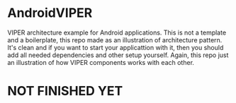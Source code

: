 # AndroidVIPER
VIPER architecture example for Android applications. This is not a template and a boilerplate, this repo made as an illustration of architecture pattern. It's clean and if you want to start your applicattion with it, then you should add all needed dependencies and other setup yourself. Again, this repo just an illustration of how VIPER components works with each other.


# NOT FINISHED YET
